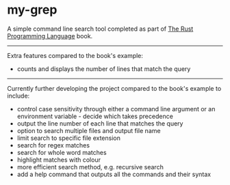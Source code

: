 # **my-grep**
A simple command line search tool completed as part of <a href = "https://doc.rust-lang.org/book/ch12-00-an-io-project.html">The Rust Programming Language</a> book. 

---- 

Extra features compared to the book's example:
- counts and displays the number of lines that match the query

----

Currently further developing the project compared to the book's example to include:
- control case sensitivity through either a command line argument or an environment variable - decide which takes precedence
- output the line number of each line that matches the query
- option to search multiple files and output file name
- limit search to specific file extension
- search for regex matches
- search for whole word matches
- highlight matches with colour
- more efficient search method, e.g. recursive search
- add a help command that outputs all the commands and their syntax